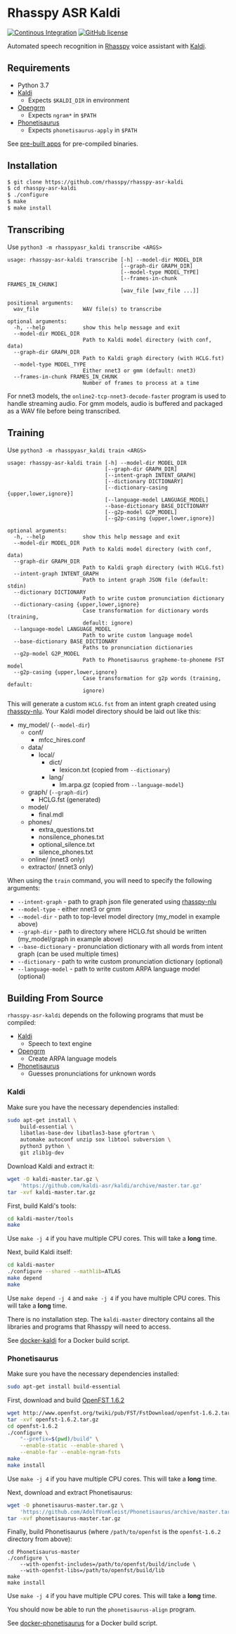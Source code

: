 # Rhasspy ASR Kaldi

[![Continous Integration](https://github.com/rhasspy/rhasspy-asr-kaldi/workflows/Tests/badge.svg)](https://github.com/rhasspy/rhasspy-asr-kaldi/actions)
[![GitHub license](https://img.shields.io/github/license/rhasspy/rhasspy-asr-kaldi.svg)](https://github.com/rhasspy/rhasspy-asr-kaldi/blob/master/LICENSE)

Automated speech recognition in [Rhasspy](https://github.com/synesthesiam/rhasspy) voice assistant with [Kaldi](http://kaldi-asr.org).

## Requirements

* Python 3.7
* [Kaldi](https://kaldi-asr.org)
    * Expects `$KALDI_DIR` in environment
* [Opengrm](http://www.opengrm.org/twiki/bin/view/GRM/NGramLibrary)
    * Expects `ngram*` in `$PATH`
* [Phonetisaurus](https://github.com/AdolfVonKleist/Phonetisaurus)
    * Expects `phonetisaurus-apply` in `$PATH`

See [pre-built apps](https://github.com/synesthesiam/prebuilt-apps) for pre-compiled binaries.

## Installation

```bash
$ git clone https://github.com/rhasspy/rhasspy-asr-kaldi
$ cd rhasspy-asr-kaldi
$ ./configure
$ make
$ make install
```

## Transcribing

Use `python3 -m rhasspyasr_kaldi transcribe <ARGS>`

```
usage: rhasspy-asr-kaldi transcribe [-h] --model-dir MODEL_DIR
                                    [--graph-dir GRAPH_DIR]
                                    [--model-type MODEL_TYPE]
                                    [--frames-in-chunk FRAMES_IN_CHUNK]
                                    [wav_file [wav_file ...]]

positional arguments:
  wav_file              WAV file(s) to transcribe

optional arguments:
  -h, --help            show this help message and exit
  --model-dir MODEL_DIR
                        Path to Kaldi model directory (with conf, data)
  --graph-dir GRAPH_DIR
                        Path to Kaldi graph directory (with HCLG.fst)
  --model-type MODEL_TYPE
                        Either nnet3 or gmm (default: nnet3)
  --frames-in-chunk FRAMES_IN_CHUNK
                        Number of frames to process at a time
```

For nnet3 models, the `online2-tcp-nnet3-decode-faster` program is used to handle streaming audio. For gmm models, audio is buffered and packaged as a WAV file before being transcribed.

## Training

Use `python3 -m rhasspyasr_kaldi train <ARGS>`

```
usage: rhasspy-asr-kaldi train [-h] --model-dir MODEL_DIR
                               [--graph-dir GRAPH_DIR]
                               [--intent-graph INTENT_GRAPH]
                               [--dictionary DICTIONARY]
                               [--dictionary-casing {upper,lower,ignore}]
                               [--language-model LANGUAGE_MODEL]
                               --base-dictionary BASE_DICTIONARY
                               [--g2p-model G2P_MODEL]
                               [--g2p-casing {upper,lower,ignore}]

optional arguments:
  -h, --help            show this help message and exit
  --model-dir MODEL_DIR
                        Path to Kaldi model directory (with conf, data)
  --graph-dir GRAPH_DIR
                        Path to Kaldi graph directory (with HCLG.fst)
  --intent-graph INTENT_GRAPH
                        Path to intent graph JSON file (default: stdin)
  --dictionary DICTIONARY
                        Path to write custom pronunciation dictionary
  --dictionary-casing {upper,lower,ignore}
                        Case transformation for dictionary words (training,
                        default: ignore)
  --language-model LANGUAGE_MODEL
                        Path to write custom language model
  --base-dictionary BASE_DICTIONARY
                        Paths to pronunciation dictionaries
  --g2p-model G2P_MODEL
                        Path to Phonetisaurus grapheme-to-phoneme FST model
  --g2p-casing {upper,lower,ignore}
                        Case transformation for g2p words (training, default:
                        ignore)
```

This will generate a custom `HCLG.fst` from an intent graph created using [rhasspy-nlu](https://github.com/rhasspy/rhasspy-nlu). Your Kaldi model directory should be laid out like this:

* my_model/  (`--model-dir`)
    * conf/
        * mfcc_hires.conf
    * data/
        * local/
            * dict/
                * lexicon.txt (copied from `--dictionary`)
            * lang/
                * lm.arpa.gz (copied from `--language-model`)
    * graph/ (`--graph-dir`)
        * HCLG.fst (generated)
    * model/
        * final.mdl
    * phones/
        * extra_questions.txt
        * nonsilence_phones.txt
        * optional_silence.txt
        * silence_phones.txt
    * online/ (nnet3 only)
    * extractor/ (nnet3 only)

When using the `train` command, you will need to specify the following arguments:

* `--intent-graph` - path to graph json file generated using [rhasspy-nlu](https://github.com/rhasspy/rhasspy-nlu)
* `--model-type` - either nnet3 or gmm
* `--model-dir` - path to top-level model directory (my_model in example above)
* `--graph-dir` - path to directory where HCLG.fst should be written (my_model/graph in example above)
* `--base-dictionary` - pronunciation dictionary with all words from intent graph (can be used multiple times)
* `--dictionary` - path to write custom pronunciation dictionary (optional)
* `--language-model` - path to write custom ARPA language model (optional)

## Building From Source

`rhasspy-asr-kaldi` depends on the following programs that must be compiled:

* [Kaldi](http://kaldi-asr.org)
    * Speech to text engine
* [Opengrm](http://www.opengrm.org/twiki/bin/view/GRM/NGramLibrary)
    * Create ARPA language models
* [Phonetisaurus](https://github.com/AdolfVonKleist/Phonetisaurus)
    * Guesses pronunciations for unknown words

### Kaldi

Make sure you have the necessary dependencies installed:

```bash
sudo apt-get install \
    build-essential \
    libatlas-base-dev libatlas3-base gfortran \
    automake autoconf unzip sox libtool subversion \
    python3 python \
    git zlib1g-dev
```

Download Kaldi and extract it:

```bash
wget -O kaldi-master.tar.gz \
    'https://github.com/kaldi-asr/kaldi/archive/master.tar.gz'
tar -xvf kaldi-master.tar.gz
```

First, build Kaldi's tools:

```bash
cd kaldi-master/tools
make
```

Use `make -j 4` if you have multiple CPU cores. This will take a **long** time.

Next, build Kaldi itself:

```bash
cd kaldi-master
./configure --shared --mathlib=ATLAS
make depend
make
```

Use `make depend -j 4` and `make -j 4` if you have multiple CPU cores. This will take a **long** time.

There is no installation step. The `kaldi-master` directory contains all the libraries and programs that Rhasspy will need to access.

See [docker-kaldi](https://github.com/synesthesiam/docker-kaldi) for a Docker build script.

### Phonetisaurus

Make sure you have the necessary dependencies installed:

```bash
sudo apt-get install build-essential
```

First, download and build [OpenFST 1.6.2](http://www.openfst.org/)

```bash
wget http://www.openfst.org/twiki/pub/FST/FstDownload/openfst-1.6.2.tar.gz
tar -xvf openfst-1.6.2.tar.gz
cd openfst-1.6.2
./configure \
    "--prefix=$(pwd)/build" \
    --enable-static --enable-shared \
    --enable-far --enable-ngram-fsts
make
make install
```

Use `make -j 4` if you have multiple CPU cores. This will take a **long** time.

Next, download and extract Phonetisaurus:

```bash
wget -O phonetisaurus-master.tar.gz \
    'https://github.com/AdolfVonKleist/Phonetisaurus/archive/master.tar.gz'
tar -xvf phonetisaurus-master.tar.gz
```

Finally, build Phonetisaurus (where `/path/to/openfst` is the `openfst-1.6.2` directory from above):

```
cd Phonetisaurus-master
./configure \
    --with-openfst-includes=/path/to/openfst/build/include \
    --with-openfst-libs=/path/to/openfst/build/lib
make
make install
```

Use `make -j 4` if you have multiple CPU cores. This will take a **long** time.

You should now be able to run the `phonetisaurus-align` program.

See [docker-phonetisaurus](https://github.com/synesthesiam/docker-phonetisaurus) for a Docker build script.
